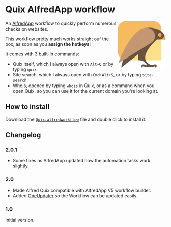 # Quix AlfredApp workflow

<img src="icon.png" alt="Quix logo" align="right" width="150" height="150">

An [AlfredApp](https://www.alfredapp.com/) workflow to quickly perform numerous checks on websites.

This workflow pretty much works straight ouf the box, as soon as you **assign the hotkeys**!

It comes with 3 built-in commands:

- Quix itself, which I always open with `Alt+Q` or by typing `quix`
- Site search, which I always open with `Cmd+Alt+S`, or by typing `site-search`
- Whois, opened by typing `whois` in Quix, or as a command when you open Quix, so you can use it for the current domain you're looking at.

## How to install

Download the [`Quix.alfredworkflow`](https://github.com/jdevalk/alfred-quix/raw/main/Quix.alfredworkflow) file and double click to install it.

## Changelog

### 2.0.1

* Some fixes as AlfredApp updated how the automation tasks work slightly.

### 2.0

* Made Alfred Quix compatible with AlfredApp V5 workflow builder.
* Added [OneUpdater](https://www.alfredforum.com/topic/9224-oneupdater-%E2%80%94-update-workflows-with-a-single-node/) so the Workflow can be updated easily.

### 1.0

Initial version.
